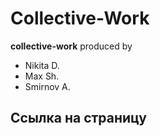 # Collective-Work

**collective-work** produced by 
- Nikita D.
- Max Sh.
- Smirnov A.

## Ссылка на страницу

